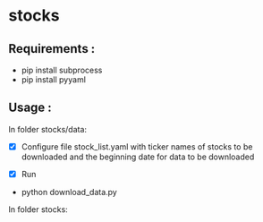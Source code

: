 # stocks
## Requirements :
* pip install subprocess
* pip install pyyaml

## Usage : 
In folder stocks/data:
- [x] Configure file stock_list.yaml with ticker names of stocks to be downloaded and the beginning date for data to be downloaded

- [x] Run
 * python download_data.py


In folder stocks:

